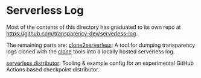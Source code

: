 Serverless Log
===============

Most of the contents of this directory has graduated to its own repo at
<https://github.com/transparency-dev/serverless-log>.

The remaining parts are:
[clone2serverless](./cmd/clone2serverless): A tool for dumping transparency
logs cloned with the [clone](/clone) tools into a locally hosted serverless
log.

[serverless distributor](./deploy/github/distributor): Tooling & example
config for an experimental GitHub Actions based checkpoint distributor.
